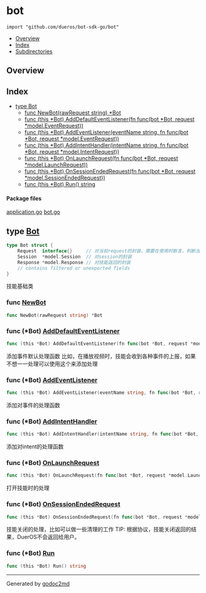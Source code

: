 

# bot
`import "github.com/dueros/bot-sdk-go/bot"`

* [Overview](#pkg-overview)
* [Index](#pkg-index)
* [Subdirectories](#pkg-subdirectories)

## <a name="pkg-overview">Overview</a>



## <a name="pkg-index">Index</a>
* [type Bot](#Bot)
  * [func NewBot(rawRequest string) *Bot](#NewBot)
  * [func (this *Bot) AddDefaultEventListener(fn func(bot *Bot, request *model.EventRequest))](#Bot.AddDefaultEventListener)
  * [func (this *Bot) AddEventListener(eventName string, fn func(bot *Bot, request *model.EventRequest))](#Bot.AddEventListener)
  * [func (this *Bot) AddIntentHandler(intentName string, fn func(bot *Bot, request *model.IntentRequest))](#Bot.AddIntentHandler)
  * [func (this *Bot) OnLaunchRequest(fn func(bot *Bot, request *model.LaunchRequest))](#Bot.OnLaunchRequest)
  * [func (this *Bot) OnSessionEndedRequest(fn func(bot *Bot, request *model.SessionEndedRequest))](#Bot.OnSessionEndedRequest)
  * [func (this *Bot) Run() string](#Bot.Run)


#### <a name="pkg-files">Package files</a>
[application.go](/src/github.com/dueros/bot-sdk-go/bot/application.go) [bot.go](/src/github.com/dueros/bot-sdk-go/bot/bot.go) 






## <a name="Bot">type</a> [Bot](/src/target/bot.go?s=86:1027#L8)
``` go
type Bot struct {
    Request  interface{}     // 对当前request的封装，需要在使用时断言，判断当前的类型
    Session  *model.Session  // 对session的封装
    Response *model.Response // 对技能返回的封装
    // contains filtered or unexported fields
}
```
技能基础类







### <a name="NewBot">func</a> [NewBot](/src/target/bot.go?s=1029:1064#L19)
``` go
func NewBot(rawRequest string) *Bot
```




### <a name="Bot.AddDefaultEventListener">func</a> (\*Bot) [AddDefaultEventListener](/src/target/bot.go?s=2026:2114#L48)
``` go
func (this *Bot) AddDefaultEventListener(fn func(bot *Bot, request *model.EventRequest))
```
添加事件默认处理函数
比如，在播放视频时，技能会收到各种事件的上报，如果不想一一处理可以使用这个来添加处理




### <a name="Bot.AddEventListener">func</a> (\*Bot) [AddEventListener](/src/target/bot.go?s=1696:1795#L40)
``` go
func (this *Bot) AddEventListener(eventName string, fn func(bot *Bot, request *model.EventRequest))
```
添加对事件的处理函数




### <a name="Bot.AddIntentHandler">func</a> (\*Bot) [AddIntentHandler](/src/target/bot.go?s=1491:1592#L33)
``` go
func (this *Bot) AddIntentHandler(intentName string, fn func(bot *Bot, request *model.IntentRequest))
```
添加对intent的处理函数




### <a name="Bot.OnLaunchRequest">func</a> (\*Bot) [OnLaunchRequest](/src/target/bot.go?s=2179:2260#L53)
``` go
func (this *Bot) OnLaunchRequest(fn func(bot *Bot, request *model.LaunchRequest))
```
打开技能时的处理




### <a name="Bot.OnSessionEndedRequest">func</a> (\*Bot) [OnSessionEndedRequest](/src/target/bot.go?s=2446:2539#L59)
``` go
func (this *Bot) OnSessionEndedRequest(fn func(bot *Bot, request *model.SessionEndedRequest))
```
技能关闭的处理，比如可以做一些清理的工作
TIP: 根据协议，技能关闭返回的结果，DuerOS不会返回给用户。




### <a name="Bot.Run">func</a> (\*Bot) [Run](/src/target/bot.go?s=2583:2612#L63)
``` go
func (this *Bot) Run() string
```







- - -
Generated by [godoc2md](http://godoc.org/github.com/davecheney/godoc2md)
